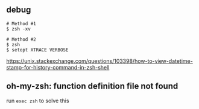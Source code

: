 ## debug

```
# Method #1
$ zsh -xv

# Method #2
$ zsh
$ setopt XTRACE VERBOSE
```

https://unix.stackexchange.com/questions/103398/how-to-view-datetime-stamp-for-history-command-in-zsh-shell

## oh-my-zsh: function definition file not found

run `exec zsh` to solve this
